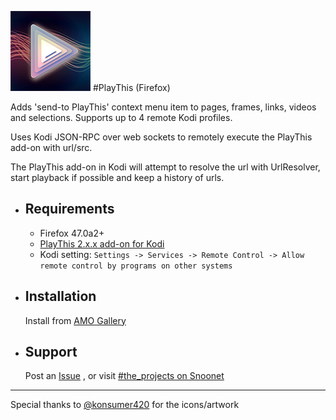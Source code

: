 ![PlayThis](https://raw.githubusercontent.com/anxdpanic/PlayThis-Extension/firefox/images/icon_128.png)
#PlayThis (Firefox)

Adds 'send-to PlayThis' context menu item to pages, frames, links, videos and selections. Supports up to 4 remote Kodi profiles.

Uses Kodi JSON-RPC over web sockets to remotely execute the PlayThis add-on with url/src.

The PlayThis add-on in Kodi will attempt to resolve the url with UrlResolver, start playback if possible and keep a history of urls.


- Requirements
    -

    - Firefox 47.0a2+
    - [PlayThis 2.x.x add-on for Kodi](https://github.com/anxdpanic/plugin.video.playthis#playthis)
    - Kodi setting: `Settings -> Services -> Remote Control -> Allow remote control by programs on other systems`

- Installation
    -

    Install from [AMO Gallery](https://addons.mozilla.org/en-US/firefox/addon/playthis/)

- Support
    -

    Post an [Issue](https://github.com/anxdpanic/PlayThis-Extension/issues) , or visit [#the_projects on Snoonet](https://kiwiirc.com/client/irc.snoonet.org/The_Projects)

---

Special thanks to [@konsumer420](https://twitter.com/konsumer420) for the icons/artwork
